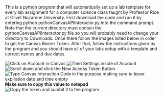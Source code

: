 This is a python program that will automatically set up a lab template for every lab assignment for a computer science class taught by Professor Rice at Olivet Nazarene University. First download the code and run it by entering python pythonCanvasAPIInteractor.py into the command prompt. Note that the current directory must contain the pythonCanvasAPIInteractor.py file so you will probably need to change your directory to Downloads. Once there follow the images listed below in order to get the Canvas Bearer Token. After that, follow the instructions given by the program and you should have all of your labs setup with a template and correct names and due dates. 



![Click on Account in Canvas](https://github.com/Reimburse3983/lab-grab/blob/main/Screenshot%202025-04-02%20201416.png)
![Then Settings inside of Account](https://github.com/Reimburse3983/lab-grab/blob/main/Screenshot%202025-04-02%20201437.png)
![Scroll down and click the New Access Token Button](https://github.com/Reimburse3983/lab-grab/blob/main/Screenshot%202025-04-02%20201531.png)
![Type Canvas Interaction Code in the purpose making sure to leave expiration date and time empty](https://github.com/Reimburse3983/lab-grab/blob/main/Screenshot%202025-04-02%20201555.png)
**Make sure to copy this value to notepad**
![Copy the token and sumbit it to the program](https://github.com/Reimburse3983/lab-grab/blob/main/Screenshot%202025-04-02%20201612.png)
